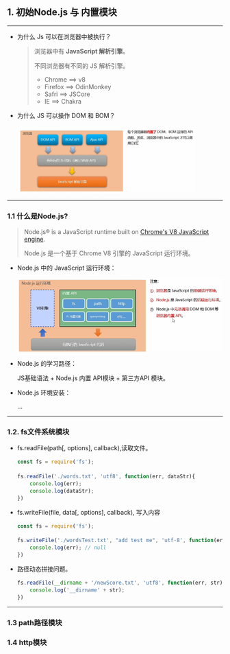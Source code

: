 ## 1. 初始Node.js 与 内置模块

---

- 为什么 Js 可以在浏览器中被执行？

  > 浏览器中有 **JavaScript 解析引擎**。
  >
  > 不同浏览器有不同的 JS 解析引擎。
  >
  > - Chrome ==> v8
  > - Firefox ==> OdinMonkey
  > - Safri ==> JSCore
  > - IE ==> Chakra

- 为什么 JS 可以操作 DOM 和 BOM？

  <img src="img/1.png" style="zoom:50%;" />

---

### 1.1 什么是Node.js?

> Node.js® is a JavaScript runtime built on [Chrome's V8 JavaScript engine](https://v8.dev/).
>
> Node.js 是一个基于 Chrome V8 引擎的 JavaScript 运行环境。

- Node.js 中的 JavaScript 运行环境：

  ![](img/2.png)

- Node.js 的学习路径：

  JS基础语法 + Node.js 内置 API模块 + 第三方API 模块。

- Node.js 环境安装：

  …

---

### 1.2. fs文件系统模块

- fs.readFile(path[, options], callback),读取文件。

  ~~~ js
  const fs = require('fs');
  
  fs.readFile('./words.txt', 'utf8', function(err, dataStr){
      console.log(err);
      console.log(dataStr);
  })
  ~~~

  

- fs.writeFile(file, data[, options], callback), 写入内容

  ~~~ js
  const fs = require('fs');
  
  fs.writeFile('./wordsTest.txt', "add test me", 'utf-8', function(err){
      console.log(err); // null
  })
  ~~~

  

- 路径动态拼接问题。

  ~~~ js
  fs.readFile(__dirname + '/newScore.txt', 'utf8', function(err, str){
      console.log('__dirname' + str);
  })
  ~~~

---

### 1.3 path路径模块



### 1.4 http模块

